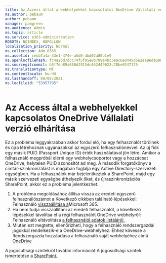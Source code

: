 ```yaml
---
title: Az Access által a webhelyekkel kapcsolatos OneDrive Vállalati verzió elhárítása
ms.author: pebaum
author: pebaum
manager: pamgreen
ms.audience: Admin
ms.topic: article
ms.service: o365-administration
ROBOTS: NOINDEX, NOFOLLOW
localization_priority: Normal
ms.collection: Adm_O365
ms.assetid: cebb7a4a-33e1-474e-a5d0-dbd02a80b1e9
ms.openlocfilehash: fc4a2bd7dcc74f5f05e8b709e4bc3eac6ed445d6e2ea9ede698abbc8667723ce
ms.sourcegitcommit: b5f7da89a650d2915dc652449623c78be6247175
ms.translationtype: MT
ms.contentlocale: hu-HU
ms.lasthandoff: 08/05/2021
ms.locfileid: "53957795"
---
```

# <a name="troubleshooting-access-denied-messages-to-onedrive-for-business-sites"></a>Az Access által a webhelyekkel kapcsolatos OneDrive Vállalati verzió elhárítása

Ez a probléma leggyakrabban akkor fordul elő, ha egy felhasználót törölnek és újra létrehoznak ugyanazokkal az egyszerű felhasználónévvel. Az új fiók egy másik PUID (Passport Unique ID) érték használatával jön létre. Amikor a felhasználó megpróbál elérni egy webhelycsoportot vagy a hozzácsat OneDrive, helytelen PUID azonosítót ad meg. A második forgatókönyv a címtár-szinkronizálást is magában foglalja egy Active Directory-szervezeti egységben. Ha a felhasználók már bejelentkeztek a SharePoint, majd egy másik szervezeti egységbe áthelyezik őket, és újraszinkronizációs SharePoint, akkor ez a probléma jelentkezhet.

1. A probléma megoldásához állítsa vissza az eredeti egyszerű felhasználószámot a Következő cikkben található lépésekkel: Felhasználó [visszaállítása a](https://docs.microsoft.com/microsoft-365/admin/add-users/restore-user)Microsoft 365.
2. Ha nem tudja visszaállítani az eredeti felhasználót, a következő lépésekkel távolítsa el a régi felhasználót OneDrive webhelyről: Felhasználó eltávolítása [a felhasználói adatok listájáról.]() 
3. Miután ezt megtette, ellenőrizheti, hogy a felhasználó rendszergazdai jogokkal rendelkezik-e a OneDrive-webhelyhez. Ehhez kövesse a Rendszergazda hozzáadása a felhasználó saját webhelyéhez című [OneDrive](https://docs.microsoft.com/sharepoint/manage-user-profiles)

A jogosultsági szintekről további információt A jogosultsági szintek ismertetése a [SharePoint.](https://docs.microsoft.com/sharepoint/understanding-permission-levels)
